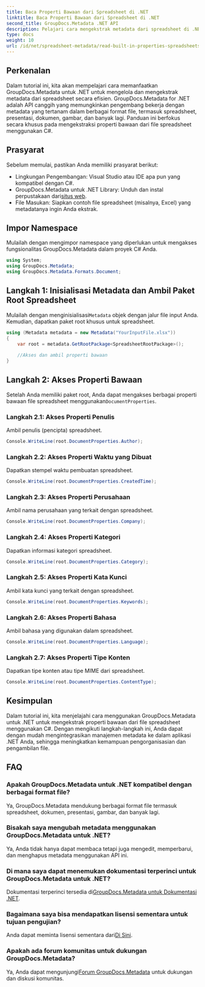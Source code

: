 ```yaml
---
title: Baca Properti Bawaan dari Spreadsheet di .NET
linktitle: Baca Properti Bawaan dari Spreadsheet di .NET
second_title: GroupDocs.Metadata .NET API
description: Pelajari cara mengekstrak metadata dari spreadsheet di .NET menggunakan GroupDocs.Metadata, sehingga meningkatkan manajemen dan pengorganisasian dokumen dalam aplikasi Anda.
type: docs
weight: 10
url: /id/net/spreadsheet-metadata/read-built-in-properties-spreadsheets/
---
```

## Perkenalan
Dalam tutorial ini, kita akan mempelajari cara memanfaatkan GroupDocs.Metadata untuk .NET untuk mengelola dan mengekstrak metadata dari spreadsheet secara efisien. GroupDocs.Metadata for .NET adalah API canggih yang memungkinkan pengembang bekerja dengan metadata yang tertanam dalam berbagai format file, termasuk spreadsheet, presentasi, dokumen, gambar, dan banyak lagi. Panduan ini berfokus secara khusus pada mengekstraksi properti bawaan dari file spreadsheet menggunakan C#.
## Prasyarat
Sebelum memulai, pastikan Anda memiliki prasyarat berikut:
- Lingkungan Pengembangan: Visual Studio atau IDE apa pun yang kompatibel dengan C#.
-  GroupDocs.Metadata untuk .NET Library: Unduh dan instal perpustakaan dari[situs web](https://releases.groupdocs.com/metadata/net/).
- File Masukan: Siapkan contoh file spreadsheet (misalnya, Excel) yang metadatanya ingin Anda ekstrak.

## Impor Namespace
Mulailah dengan mengimpor namespace yang diperlukan untuk mengakses fungsionalitas GroupDocs.Metadata dalam proyek C# Anda.
```csharp
using System;
using GroupDocs.Metadata;
using GroupDocs.Metadata.Formats.Document;
```
## Langkah 1: Inisialisasi Metadata dan Ambil Paket Root Spreadsheet
 Mulailah dengan menginisialisasi`Metadata` objek dengan jalur file input Anda. Kemudian, dapatkan paket root khusus untuk spreadsheet.
```csharp
using (Metadata metadata = new Metadata("YourInputFile.xlsx"))
{
    var root = metadata.GetRootPackage<SpreadsheetRootPackage>();
    
    //Akses dan ambil properti bawaan
}
```
## Langkah 2: Akses Properti Bawaan
 Setelah Anda memiliki paket root, Anda dapat mengakses berbagai properti bawaan file spreadsheet menggunakan`DocumentProperties`.
### Langkah 2.1: Akses Properti Penulis
Ambil penulis (pencipta) spreadsheet.
```csharp
Console.WriteLine(root.DocumentProperties.Author);
```
### Langkah 2.2: Akses Properti Waktu yang Dibuat
Dapatkan stempel waktu pembuatan spreadsheet.
```csharp
Console.WriteLine(root.DocumentProperties.CreatedTime);
```
### Langkah 2.3: Akses Properti Perusahaan
Ambil nama perusahaan yang terkait dengan spreadsheet.
```csharp
Console.WriteLine(root.DocumentProperties.Company);
```
### Langkah 2.4: Akses Properti Kategori
Dapatkan informasi kategori spreadsheet.
```csharp
Console.WriteLine(root.DocumentProperties.Category);
```
### Langkah 2.5: Akses Properti Kata Kunci
Ambil kata kunci yang terkait dengan spreadsheet.
```csharp
Console.WriteLine(root.DocumentProperties.Keywords);
```
### Langkah 2.6: Akses Properti Bahasa
Ambil bahasa yang digunakan dalam spreadsheet.
```csharp
Console.WriteLine(root.DocumentProperties.Language);
```
### Langkah 2.7: Akses Properti Tipe Konten
Dapatkan tipe konten atau tipe MIME dari spreadsheet.
```csharp
Console.WriteLine(root.DocumentProperties.ContentType);
```

## Kesimpulan
Dalam tutorial ini, kita menjelajahi cara menggunakan GroupDocs.Metadata untuk .NET untuk mengekstrak properti bawaan dari file spreadsheet menggunakan C#. Dengan mengikuti langkah-langkah ini, Anda dapat dengan mudah mengintegrasikan manajemen metadata ke dalam aplikasi .NET Anda, sehingga meningkatkan kemampuan pengorganisasian dan pengambilan file.

## FAQ
### Apakah GroupDocs.Metadata untuk .NET kompatibel dengan berbagai format file?
Ya, GroupDocs.Metadata mendukung berbagai format file termasuk spreadsheet, dokumen, presentasi, gambar, dan banyak lagi.
### Bisakah saya mengubah metadata menggunakan GroupDocs.Metadata untuk .NET?
Ya, Anda tidak hanya dapat membaca tetapi juga mengedit, memperbarui, dan menghapus metadata menggunakan API ini.
### Di mana saya dapat menemukan dokumentasi terperinci untuk GroupDocs.Metadata untuk .NET?
 Dokumentasi terperinci tersedia di[GroupDocs.Metadata untuk Dokumentasi .NET](https://reference.groupdocs.com/metadata/net/).
### Bagaimana saya bisa mendapatkan lisensi sementara untuk tujuan pengujian?
 Anda dapat meminta lisensi sementara dari[Di Sini](https://purchase.groupdocs.com/temporary-license/).
### Apakah ada forum komunitas untuk dukungan GroupDocs.Metadata?
 Ya, Anda dapat mengunjungi[Forum GroupDocs.Metadata](https://forum.groupdocs.com/c/metadata/14) untuk dukungan dan diskusi komunitas.